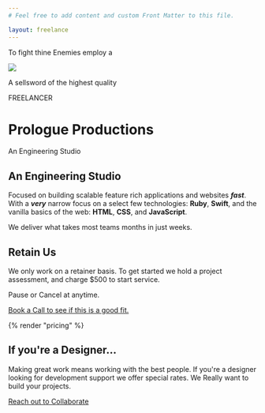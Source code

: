 ```yaml
---
# Feel free to add content and custom Front Matter to this file.

layout: freelance
---
```


<div class="row darkened horsey vertically-padded">
	<p class="flavor-text-1">To fight thine Enemies employ a</p>
	<img class="knight" src="/images/white-knight.png" />
	<p class="flavor-text-2">A sellsword of the highest quality</p>
	<p class="ostentatious-font ta-center">FREELANCER</p>
</div>

<div class="row patterned-row thing tall-boy">
	<div class="logo-thing parallaxy-animate" parallaxy-options='{"multiplier":"0.100", "direction":"down", "positionType": "relative", "parent": "tall-boy"}'></div>
	<h1 class="title-logo ta-center full-measure parallaxy-animate" parallaxy-options='{"multiplier":"0.005", "direction":"up", "positionType": "relative", "attribute" : "margintop", "parent": "tall-boy"}'>Prologue Productions</h1>
	<p class="excerpt ta-center full-measure">An Engineering Studio</p>
</div>

<div class="row darkened vertically-padded reaches-top">
<section class="columned really-wide padded-section">
	<div class="measure">
		<h2 class="heading-one ta-left">An Engineering Studio</h2>
	</div>
<div class="measure">
	<p class="paragraph withered">Focused on building scalable feature rich applications and websites <strong><em>fast</em></strong>. With a <strong><em>very</em></strong> narrow focus on a select few technologies: <strong>Ruby</strong>, <strong>Swift</strong>, and the vanilla basics of the web: <strong>HTML</strong>, <strong>CSS</strong>, and <strong>JavaScript</strong>.</p>
	<p class="paragraph withered">We deliver what takes most teams months in just weeks.</p>
</div>
<!-- <div class="squiggle"></div> -->
</section>

<div class="row darkened vertically-padded">
<section class="really-wide padded-section">
	<div class="measure">
		<h2 class="heading-two ta-left">Retain Us</h2>
		<p class="paragraph withered">We only work on a retainer basis. To get started we hold a project assessment, and charge $500 to start service.</p>
		<p class="paragraph withered">Pause or Cancel at anytime.</p>
		<p class="paragraph"><a target="_blank" href="https://calendly.com/kowfm/meet-prologue" id="action-book-a-call">Book a Call to see if this is a good fit.</a></p>
	</div>
	{% render "pricing" %}
</section>
</div>

<div class="row darkened">
<section class="really-wide padded-section">
	<div class="really-wide">
		<h2 class="full-measure heading-two ta-left">If you're a Designer...</h2>
		<p class="measure paragraph withered">Making great work means working with the best people. If you're a designer looking for development support we offer special rates. We Really want to build your projects.</p>
		<p class="measure paragraph"><a href="mailto:{{ metadata.email }}?subject=Lets Collaborate&body=Hi, I'm a designer looking to Collaborate with you." id="action-designer-collaborate">Reach out to Collaborate</a></p>
	</div>
</section>
</div>
